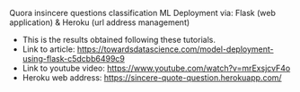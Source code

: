 Quora insincere questions classification ML Deployment via: Flask (web application) & Heroku (url address management)

- This is the results obtained following these tutorials.
- Link to article: https://towardsdatascience.com/model-deployment-using-flask-c5dcbb6499c9
- Link to youtube video: https://www.youtube.com/watch?v=mrExsjcvF4o
- Heroku web address: https://sincere-quote-question.herokuapp.com/
